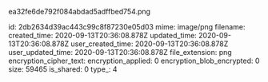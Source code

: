 ea32fe6de792f084abdad5adffbed754.png

id: 2db2634d39ac443c99c8f87230e05d03
mime: image/png
filename: 
created_time: 2020-09-13T20:36:08.878Z
updated_time: 2020-09-13T20:36:08.878Z
user_created_time: 2020-09-13T20:36:08.878Z
user_updated_time: 2020-09-13T20:36:08.878Z
file_extension: png
encryption_cipher_text: 
encryption_applied: 0
encryption_blob_encrypted: 0
size: 59465
is_shared: 0
type_: 4